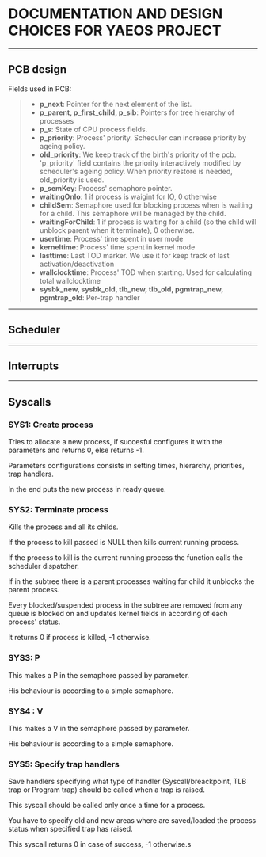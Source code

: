 # **DOCUMENTATION AND DESIGN CHOICES FOR YAEOS PROJECT**

---

## PCB design 

Fields used in PCB:

>- **p_next**: Pointer for the next element of the list. 
>- **p_parent, p_first_child, p_sib**: Pointers for tree hierarchy of processes
>- **p_s**: State of CPU process fields.
>- **p_priority**: Process' priority. 
Scheduler can increase priority by ageing policy.
>- **old_priority**: We keep track of the birth's priority of the pcb. 
'p_priority' field contains the priority interactively modified by scheduler's 
ageing policy. When priority restore is needed, old_priority is used.
>- **p_semKey**: Process' semaphore pointer.
>- **waitingOnIo**: 1 if process is waigint for IO, 0 otherwise
>- **childSem**: Semaphore used for blocking process when is waiting for a 
child. This semaphore will be managed by the child.
>- **waitingForChild**: 1 if process is waiting for a child (so the child will 
unblock parent when it terminate), 0 otherwise.
>- **usertime**: Process' time spent in user mode
>- **kerneltime**: Process' time spent in kernel mode
>- **lasttime**: Last TOD marker. We use it for keep track of last
 activation/deactivation 
>- **wallclocktime**: Process' TOD when starting. Used for calculating total 
 wallclocktime
>- **sysbk_new, sysbk_old, tlb_new, tlb_old, pgmtrap_new, pgmtrap_old**: 
Per-trap handler

---

## Scheduler

---

## Interrupts

---

## Syscalls 

### SYS1: Create process
Tries to allocate a new process, if succesful configures it with the parameters 
and returns 0, else returns -1.

Parameters configurations consists in setting times, hierarchy, priorities, 
trap handlers. 

In the end puts the new process in ready queue.

### SYS2: Terminate process
Kills the process and all its childs.

If the process to kill passed is NULL then kills current running process. 

If the process to kill is the current running process the function calls the
scheduler dispatcher.

If in the subtree there is a parent processes waiting for child it unblocks the
 parent process.

Every blocked/suspended process in the subtree are removed from any queue is 
blocked on and updates kernel fields in according of each process' status.

It returns 0 if process is killed, -1 otherwise.

### SYS3: P
This makes a P in the semaphore passed by parameter. 

His behaviour is according to a simple semaphore.

### SYS4 : V

This makes a V in the semaphore passed by parameter. 

His behaviour is according to a simple semaphore.


### SYS5: Specify trap handlers

Save handlers specifying what type of handler (Syscall/breackpoint, TLB trap or
Program trap) should be called when a trap is raised. 

This syscall should be called only once a time for a process.

You have to specify old and new areas where are saved/loaded the process status
when specified trap has raised.

This syscall returns 0 in case of success, -1 otherwise.s